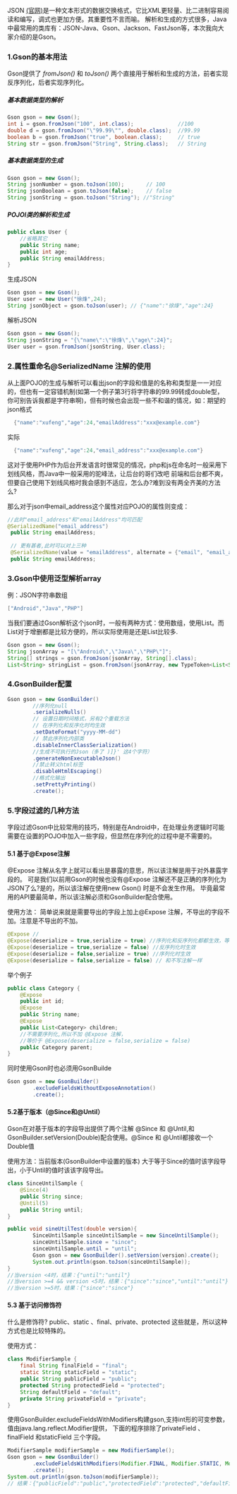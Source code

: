 JSON [(官网)](http://json.org/json-zh.html)是一种文本形式的数据交换格式，它比XML更轻量、比二进制容易阅读和编写，调式也更加方便。其重要性不言而喻。
解析和生成的方式很多，Java中最常用的类库有：JSON-Java、Gson、Jackson、FastJson等，本次我向大家介绍的是Gson。

### 1.Gson的基本用法
Gson提供了 *fromJson()* 和 *toJson()* 两个直接用于解析和生成的方法，前者实现反序列化，后者实现序列化。


##### 基本数据类型的解析
```java
Gson gson = new Gson();
int i = gson.fromJson("100", int.class);              //100
double d = gson.fromJson("\"99.99\"", double.class);  //99.99
boolean b = gson.fromJson("true", boolean.class);     // true
String str = gson.fromJson("String", String.class);   // String
```

##### 基本数据类型的生成
```java
Gson gson = new Gson();
String jsonNumber = gson.toJson(100);       // 100
String jsonBoolean = gson.toJson(false);    // false
String jsonString = gson.toJson("String"); //"String"
```

##### POJOl类的解析和生成
```java
public class User {
    //省略其它
    public String name;
    public int age;
    public String emailAddress;
}
```

生成JSON
```java
Gson gson = new Gson();
User user = new User("徐烽",24);
String jsonObject = gson.toJson(user); // {"name":"徐烽","age":24}
```
解析JSON
```java
Gson gson = new Gson();
String jsonString = "{\"name\":\"徐烽\",\"age\":24}";
User user = gson.fromJson(jsonString, User.class);
```

### 2.属性重命名@SerializedName 注解的使用

从上面POJO的生成与解析可以看出json的字段和值是的名称和类型是一一对应的，但也有一定容错机制(如第一个例子第3行将字符串的99.99转成double型，
你可别告诉我都是字符串啊)，但有时候也会出现一些不和谐的情况，如：期望的json格式
```java
  {"name":"xufeng","age":24,"emailAddress":"xxx@example.com"} 
```
实际
```java
  {"name":"xufeng","age":24,"email_address":"xxx@example.com"}
 ```
 这对于使用PHP作为后台开发语言时很常见的情况，php和js在命名时一般采用下划线风格，而Java中一般采用的驼峰法，让后台的哥们改吧 前端和后台都不爽，
 但要自己使用下划线风格时我会感到不适应，怎么办?难到没有两全齐美的方法么?
 
 那么对于json中email_address这个属性对应POJO的属性则变成：
 ```java
 //此时"email_address"和"emailAddress"均可匹配
 @SerializedName("email_address")
  public String emailAddress;
  
  // 更有甚者,此时可以对上三种
  @SerializedName(value = "emailAddress", alternate = {"email", "email_address"})
  public String emailAddress;
 ```
 ### 3.Gson中使用泛型解析array
 例：JSON字符串数组
 ```java
 ["Android","Java","PHP"]
 ```
 当我们要通过Gson解析这个json时，一般有两种方式：使用数组，使用List。而List对于增删都是比较方便的，所以实际使用是还是List比较多.
```java
Gson gson = new Gson();
String jsonArray = "[\"Android\",\"Java\",\"PHP\"]";
String[] strings = gson.fromJson(jsonArray, String[].class);
List<String> stringList = gson.fromJson(jsonArray, new TypeToken<List<String>>() {}.getType());
```

### 4.GsonBuilder配置
```java
Gson gson = new GsonBuilder()
        //序列化null
        .serializeNulls()
        // 设置日期时间格式，另有2个重载方法
        // 在序列化和反序化时均生效
        .setDateFormat("yyyy-MM-dd")
        // 禁此序列化内部类
        .disableInnerClassSerialization()
        //生成不可执行的Json（多了 )]}' 这4个字符）
        .generateNonExecutableJson()
        //禁止转义html标签
        .disableHtmlEscaping()
        //格式化输出
        .setPrettyPrinting()
        .create();
```
### 5.字段过滤的几种方法
字段过滤Gson中比较常用的技巧，特别是在Android中，在处理业务逻辑时可能需要在设置的POJO中加入一些字段，但显然在序列化的过程中是不需要的。 

#### 5.1 基于@Expose注解

@Expose 注解从名字上就可以看出是暴露的意思，所以该注解是用于对外暴露字段的。
可是我们以前用Gson的时候也没有@Expose 注解还不是正确的序列化为JSON了么?是的，所以该注解在使用new Gson() 时是不会发生作用。
毕竟最常用的API要最简单，所以该注解必须和GsonBuilder配合使用。

使用方法： 简单说来就是需要导出的字段上加上@Expose 注解，不导出的字段不加。注意是不导出的不加。
```java
@Expose //
@Expose(deserialize = true,serialize = true) //序列化和反序列化都都生效，等价于上一条
@Expose(deserialize = true,serialize = false) //反序列化时生效
@Expose(deserialize = false,serialize = true) //序列化时生效
@Expose(deserialize = false,serialize = false) // 和不写注解一样
```
举个例子
```java
public class Category {
    @Expose 
    public int id;
    @Expose 
    public String name;
    @Expose 
    public List<Category> children;
    //不需要序列化,所以不加 @Expose 注解，
    //等价于 @Expose(deserialize = false,serialize = false)
    public Category parent; 
}
```
同时使用Gson时也必须用GsonBuilde
```java
Gson gson = new GsonBuilder()
        .excludeFieldsWithoutExposeAnnotation()
        .create();
```


#### 5.2基于版本（@Since和@Until）
Gson在对基于版本的字段导出提供了两个注解 @Since 和 @Until,和GsonBuilder.setVersion(Double)配合使用。@Since 和 @Until都接收一个Double值

使用方法：当前版本(GsonBuilder中设置的版本) 大于等于Since的值时该字段导出，小于Until的值时该该字段导出。
```java
class SinceUntilSample {
    @Since(4)
    public String since;
    @Until(5)
    public String until;
}

public void sineUtilTest(double version){
        SinceUntilSample sinceUntilSample = new SinceUntilSample();
        sinceUntilSample.since = "since";
        sinceUntilSample.until = "until";
        Gson gson = new GsonBuilder().setVersion(version).create();
        System.out.println(gson.toJson(sinceUntilSample));
}
//当version <4时，结果：{"until":"until"}
//当version >=4 && version <5时，结果：{"since":"since","until":"until"}
//当version >=5时，结果：{"since":"since"}
```
#### 5.3 基于访问修饰符
什么是修饰符? public、static 、final、private、protected 这些就是，所以这种方式也是比较特殊的。

使用方式：
```java
class ModifierSample {
    final String finalField = "final";
    static String staticField = "static";
    public String publicField = "public";
    protected String protectedField = "protected";
    String defaultField = "default";
    private String privateField = "private";
}
```

使用GsonBuilder.excludeFieldsWithModifiers构建gson,支持int形的可变参数，值由java.lang.reflect.Modifier提供，
下面的程序排除了privateField 、 finalField 和staticField 三个字段。
```java
ModifierSample modifierSample = new ModifierSample();
Gson gson = new GsonBuilder()
        .excludeFieldsWithModifiers(Modifier.FINAL, Modifier.STATIC, Modifier.PRIVATE)
        .create();
System.out.println(gson.toJson(modifierSample));
// 结果：{"publicField":"public","protectedField":"protected","defaultField":"default"}
```
 
